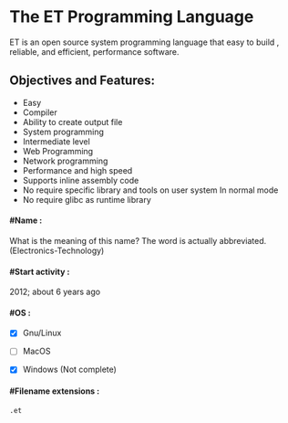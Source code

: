# The ET Programming Language

ET is an open source system programming language that easy to build , reliable, and efficient, performance software.


## Objectives and Features:

- Easy
- Compiler
- Ability to create output file
- System programming
- Intermediate level
- Web Programming
- Network programming
- Performance and high speed
- Supports inline assembly code
- No require specific library and tools on user system  In normal mode
- No require glibc as runtime library




#### #Name :

What is the meaning of this name?
The word is actually abbreviated. (Electronics-Technology)

#### #Start activity :
2012; about 6 years ago

#### #OS :
- [x] Gnu/Linux
- [ ] MacOS
- [x] Windows (Not complete)


#### #Filename extensions :
`.et`
